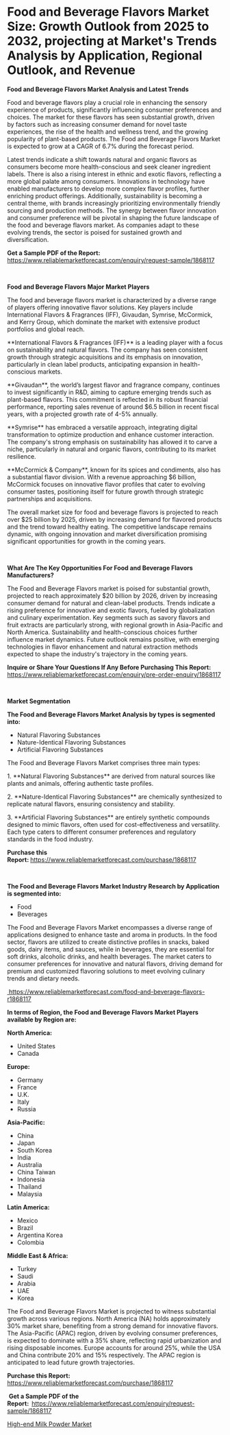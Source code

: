 <p><h1>Food and Beverage Flavors Market Size: Growth Outlook from 2025 to 2032, projecting at Market's Trends Analysis by Application, Regional Outlook, and Revenue</h1></p><p><strong>Food and Beverage Flavors Market Analysis and Latest Trends</strong></p>
<p><p>Food and beverage flavors play a crucial role in enhancing the sensory experience of products, significantly influencing consumer preferences and choices. The market for these flavors has seen substantial growth, driven by factors such as increasing consumer demand for novel taste experiences, the rise of the health and wellness trend, and the growing popularity of plant-based products. The Food and Beverage Flavors Market is expected to grow at a CAGR of 6.7% during the forecast period.</p><p>Latest trends indicate a shift towards natural and organic flavors as consumers become more health-conscious and seek cleaner ingredient labels. There is also a rising interest in ethnic and exotic flavors, reflecting a more global palate among consumers. Innovations in technology have enabled manufacturers to develop more complex flavor profiles, further enriching product offerings. Additionally, sustainability is becoming a central theme, with brands increasingly prioritizing environmentally friendly sourcing and production methods. The synergy between flavor innovation and consumer preference will be pivotal in shaping the future landscape of the food and beverage flavors market. As companies adapt to these evolving trends, the sector is poised for sustained growth and diversification.</p></p>
<p><strong>Get a Sample PDF of the Report:&nbsp;</strong> <a href="https://www.reliablemarketforecast.com/enquiry/request-sample/1868117?utm_campaign=2875&utm_medium=2&utm_source=Github&utm_content=ia&utm_term=07042025&utm_id=food-and-beverage-flavors">https://www.reliablemarketforecast.com/enquiry/request-sample/1868117</a></p>
<p>&nbsp;</p>
<p><strong>Food and Beverage Flavors Major Market Players</strong></p>
<p><p>The food and beverage flavors market is characterized by a diverse range of players offering innovative flavor solutions. Key players include International Flavors & Fragrances (IFF), Givaudan, Symrise, McCormick, and Kerry Group, which dominate the market with extensive product portfolios and global reach.</p><p>**International Flavors & Fragrances (IFF)** is a leading player with a focus on sustainability and natural flavors. The company has seen consistent growth through strategic acquisitions and its emphasis on innovation, particularly in clean label products, anticipating expansion in health-conscious markets.</p><p>**Givaudan**, the world’s largest flavor and fragrance company, continues to invest significantly in R&D, aiming to capture emerging trends such as plant-based flavors. This commitment is reflected in its robust financial performance, reporting sales revenue of around $6.5 billion in recent fiscal years, with a projected growth rate of 4-5% annually.</p><p>**Symrise** has embraced a versatile approach, integrating digital transformation to optimize production and enhance customer interaction. The company's strong emphasis on sustainability has allowed it to carve a niche, particularly in natural and organic flavors, contributing to its market resilience.</p><p>**McCormick & Company**, known for its spices and condiments, also has a substantial flavor division. With a revenue approaching $6 billion, McCormick focuses on innovative flavor profiles that cater to evolving consumer tastes, positioning itself for future growth through strategic partnerships and acquisitions.</p><p>The overall market size for food and beverage flavors is projected to reach over $25 billion by 2025, driven by increasing demand for flavored products and the trend toward healthy eating. The competitive landscape remains dynamic, with ongoing innovation and market diversification promising significant opportunities for growth in the coming years.</p></p>
<p>&nbsp;</p>
<p><strong>What Are The Key Opportunities For Food and Beverage Flavors Manufacturers?</strong></p>
<p><p>The Food and Beverage Flavors market is poised for substantial growth, projected to reach approximately $20 billion by 2026, driven by increasing consumer demand for natural and clean-label products. Trends indicate a rising preference for innovative and exotic flavors, fueled by globalization and culinary experimentation. Key segments such as savory flavors and fruit extracts are particularly strong, with regional growth in Asia-Pacific and North America. Sustainability and health-conscious choices further influence market dynamics. Future outlook remains positive, with emerging technologies in flavor enhancement and natural extraction methods expected to shape the industry's trajectory in the coming years.</p></p>
<p><strong>Inquire or Share Your Questions If Any Before Purchasing This Report:</strong> <a href="https://www.reliablemarketforecast.com/enquiry/pre-order-enquiry/1868117?utm_campaign=2875&utm_medium=2&utm_source=Github&utm_content=ia&utm_term=07042025&utm_id=food-and-beverage-flavors">https://www.reliablemarketforecast.com/enquiry/pre-order-enquiry/1868117</a></p>
<p>&nbsp;</p>
<p><strong>Market Segmentation</strong></p>
<p><strong>The Food and Beverage Flavors Market Analysis by types is segmented into:</strong></p>
<p><ul><li>Natural Flavoring Substances</li><li>Nature-Identical Flavoring Substances</li><li>Artificial Flavoring Substances</li></ul></p>
<p><p>The Food and Beverage Flavors Market comprises three main types: </p><p>1. **Natural Flavoring Substances** are derived from natural sources like plants and animals, offering authentic taste profiles.</p><p>   </p><p>2. **Nature-Identical Flavoring Substances** are chemically synthesized to replicate natural flavors, ensuring consistency and stability.</p><p>   </p><p>3. **Artificial Flavoring Substances** are entirely synthetic compounds designed to mimic flavors, often used for cost-effectiveness and versatility. Each type caters to different consumer preferences and regulatory standards in the food industry.</p></p>
<p><strong>Purchase this Report:&nbsp;</strong><a href="https://www.reliablemarketforecast.com/purchase/1868117?utm_campaign=2875&utm_medium=2&utm_source=Github&utm_content=ia&utm_term=07042025&utm_id=food-and-beverage-flavors">https://www.reliablemarketforecast.com/purchase/1868117</a></p>
<p>&nbsp;</p>
<p><strong>The Food and Beverage Flavors Market Industry Research by Application is segmented into:</strong></p>
<p><ul><li>Food</li><li>Beverages</li></ul></p>
<p><p>The Food and Beverage Flavors Market encompasses a diverse range of applications designed to enhance taste and aroma in products. In the food sector, flavors are utilized to create distinctive profiles in snacks, baked goods, dairy items, and sauces, while in beverages, they are essential for soft drinks, alcoholic drinks, and health beverages. The market caters to consumer preferences for innovative and natural flavors, driving demand for premium and customized flavoring solutions to meet evolving culinary trends and dietary needs.</p></p>
<p><a href="https://www.reliablemarketforecast.com/food-and-beverage-flavors-r1868117?utm_campaign=2875&utm_medium=2&utm_source=Github&utm_content=ia&utm_term=07042025&utm_id=food-and-beverage-flavors">&nbsp;https://www.reliablemarketforecast.com/food-and-beverage-flavors-r1868117</a></p>
<p><strong>In terms of Region, the Food and Beverage Flavors Market Players available by Region are:</strong></p>
<p>
    <p> <strong> North America: </strong>
        <ul>
            <li>United States</li>
            <li>Canada</li>
        </ul>
        </p> 
    <p> <strong> Europe: </strong>
        <ul>
            <li>Germany</li>
            <li>France</li>
            <li>U.K.</li>
            <li>Italy</li>
            <li>Russia</li>
        </ul>
        </p> 
    <p> <strong> Asia-Pacific: </strong>
        <ul>
            <li>China</li>
            <li>Japan</li>
            <li>South Korea</li>
            <li>India</li>
            <li>Australia</li>
            <li>China Taiwan</li>
            <li>Indonesia</li>
            <li>Thailand</li>
            <li>Malaysia</li>
        </ul>
        </p> 
    <p> <strong> Latin America: </strong>
        <ul>
            <li>Mexico</li>
            <li>Brazil</li>
            <li>Argentina Korea</li>
            <li>Colombia</li>
        </ul>
        </p> 
    <p> <strong> Middle East & Africa: </strong>
        <ul>
            <li>Turkey</li>
            <li>Saudi</li>
            <li>Arabia</li>
            <li>UAE</li>
            <li>Korea</li>
        </ul>
    </p>
    </p>
<p><p>The Food and Beverage Flavors Market is projected to witness substantial growth across various regions. North America (NA) holds approximately 30% market share, benefiting from a strong demand for innovative flavors. The Asia-Pacific (APAC) region, driven by evolving consumer preferences, is expected to dominate with a 35% share, reflecting rapid urbanization and rising disposable incomes. Europe accounts for around 25%, while the USA and China contribute 20% and 15% respectively. The APAC region is anticipated to lead future growth trajectories.</p></p>
<p><strong>Purchase this Report: </strong><a href="https://www.reliablemarketforecast.com/purchase/1868117?utm_campaign=2875&utm_medium=2&utm_source=Github&utm_content=ia&utm_term=07042025&utm_id=food-and-beverage-flavors">https://www.reliablemarketforecast.com/purchase/1868117</a></p>
<p>&nbsp;<strong>Get a Sample PDF of the Report:&nbsp;&nbsp;</strong><a href="https://www.reliablemarketforecast.com/enquiry/request-sample/1868117?utm_campaign=2875&utm_medium=2&utm_source=Github&utm_content=ia&utm_term=07042025&utm_id=food-and-beverage-flavors">https://www.reliablemarketforecast.com/enquiry/request-sample/1868117</a></p>
<p><strong></strong></p>
<p><p><a href="https://github.com/ngozudapshi/Market-Research-Report-List-1/blob/main/high-end-milk-powder-market.md?utm_campaign=2875&utm_medium=2&utm_source=Github&utm_content=ia&utm_term=07042025&utm_id=food-and-beverage-flavors">High-end Milk Powder Market</a></p></p>